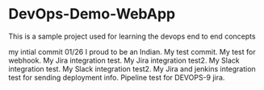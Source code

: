 # DevOps-Demo-WebApp
This is a sample project used for learning the devops end to end concepts

my intial commit 01/26
I proud to be an Indian.
My test commit.
My test for webhook.
My Jira integration test.
My Jira integration test2.
My Slack integration test.
My Slack integration test2.
My Jira and jenkins integration test for sending deployment info.
Pipeline test for DEVOPS-9 jira.
